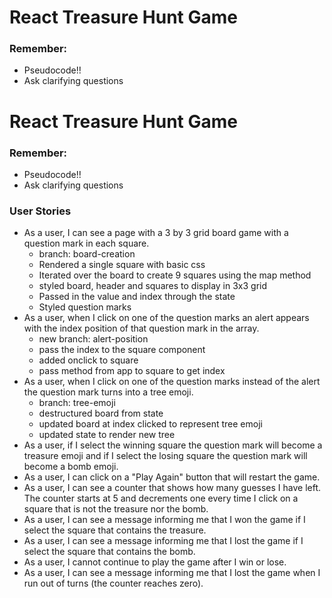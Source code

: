 # React Treasure Hunt Game

### Remember:
- Pseudocode!!
- Ask clarifying questions

# React Treasure Hunt Game

### Remember:
- Pseudocode!!
- Ask clarifying questions

### User Stories
- As a user, I can see a page with a 3 by 3 grid board game with a question mark in each square.
  - branch: board-creation
  - Rendered a single square with basic css
  - Iterated over the board to create 9 squares using the map method
  - styled board, header and squares to display in 3x3 grid
  - Passed in the value and index through the state
  - Styled question marks
- As a user, when I click on one of the question marks an alert appears with the index position of that question mark in the array.
  - new branch: alert-position
  - pass the index to the square component
  - added onclick to square
  - pass method from app to square to get index
- As a user, when I click on one of the question marks instead of the alert the question mark turns into a tree emoji.
  - branch: tree-emoji
  - destructured board from state
  - updated board at index clicked to represent tree emoji
  - updated state to render new tree
- As a user, if I select the winning square the question mark will become a treasure emoji and if I select the losing square the question mark will become a bomb emoji.
- As a user, I can click on a "Play Again" button that will restart the game.
- As a user, I can see a counter that shows how many guesses I have left. The counter starts at 5 and decrements one every time I click on a square that is not the treasure nor the bomb.
- As a user, I can see a message informing me that I won the game if I select the square that contains the treasure.
- As a user, I can see a message informing me that I lost the game if I select the square that contains the bomb.
- As a user, I cannot continue to play the game after I win or lose.
- As a user, I can see a message informing me that I lost the game when I run out of turns (the counter reaches zero).